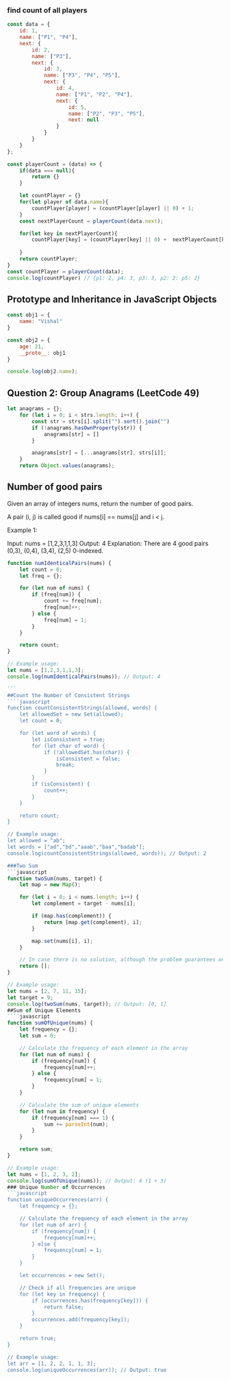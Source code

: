 ### find count of all players

````javascript
const data = {
    id: 1,
    name: ["P1", "P4"],
    next: {
        id: 2,
        name: ["P3"],
        next: {
            id: 3,
            name: ["P3", "P4", "P5"],
            next: {
                id: 4,
                name: ["P1", "P2", "P4"],
                next: {
                    id: 5,
                    name: ["P2", "P3", "P5"],
                    next: null
                }
            }
        }
    }
};

const playerCount = (data) => {
    if(data === null){
        return {}
    }

    let countPlayer = {}
    for(let player of data.name){
        countPlayer[player] = (countPlayer[player] || 0) + 1;
    }
    const nextPlayerCount = playerCount(data.next);

    for(let key in nextPlayerCount){
        countPlayer[key] = (countPlayer[key] || 0) +  nextPlayerCount[key]
        
    }
    return countPlayer;
}
const countPlayer = playerCount(data);
console.log(countPlayer) // {p1: 2, p4: 3, p3: 3, p2: 2: p5: 2}


``````
## Prototype and Inheritance in JavaScript Objects
````javascript
const obj1 = {
    name: "Vishal"
}

const obj2 = {
    age: 21,
    __proto__: obj1
}

console.log(obj2.name);
````
## Question 2: Group Anagrams (LeetCode 49)
````javascript
let anagrams = {};
    for (let i = 0; i < strs.length; i++) {
        const str = strs[i].split("").sort().join("")
        if (!anagrams.hasOwnProperty(str)) {
            anagrams[str] = []
        }

        anagrams[str] = [...anagrams[str], strs[i]];
    }
    return Object.values(anagrams);
````
## Number of good pairs

Given an array of integers nums, return the number of good pairs.

A pair (i, j) is called good if nums[i] == nums[j] and i < j.

Example 1:

Input: nums = [1,2,3,1,1,3]
Output: 4
Explanation: There are 4 good pairs (0,3), (0,4), (3,4), (2,5) 0-indexed.
````javascript
function numIdenticalPairs(nums) {
    let count = 0;
    let freq = {};

    for (let num of nums) {
        if (freq[num]) {
            count += freq[num];
            freq[num]++;
        } else {
            freq[num] = 1;
        }
    }

    return count;
}

// Example usage:
let nums = [1,2,3,1,1,3];
console.log(numIdenticalPairs(nums)); // Output: 4

```
##Count the Number of Consistent Strings
````javascript
function countConsistentStrings(allowed, words) {
    let allowedSet = new Set(allowed);
    let count = 0;

    for (let word of words) {
        let isConsistent = true;
        for (let char of word) {
            if (!allowedSet.has(char)) {
                isConsistent = false;
                break;
            }
        }
        if (isConsistent) {
            count++;
        }
    }

    return count;
}

// Example usage:
let allowed = "ab";
let words = ["ad","bd","aaab","baa","badab"];
console.log(countConsistentStrings(allowed, words)); // Output: 2

###Two Sum
```javascript
function twoSum(nums, target) {
    let map = new Map();

    for (let i = 0; i < nums.length; i++) {
        let complement = target - nums[i];

        if (map.has(complement)) {
            return [map.get(complement), i];
        }

        map.set(nums[i], i);
    }

    // In case there is no solution, although the problem guarantees one.
    return [];
}

// Example usage:
let nums = [2, 7, 11, 15];
let target = 9;
console.log(twoSum(nums, target)); // Output: [0, 1]
##Sum of Unique Elements
````javascript
function sumOfUnique(nums) {
    let frequency = {};
    let sum = 0;

    // Calculate the frequency of each element in the array
    for (let num of nums) {
        if (frequency[num]) {
            frequency[num]++;
        } else {
            frequency[num] = 1;
        }
    }

    // Calculate the sum of unique elements
    for (let num in frequency) {
        if (frequency[num] === 1) {
            sum += parseInt(num);
        }
    }

    return sum;
}

// Example usage:
let nums = [1, 2, 3, 2];
console.log(sumOfUnique(nums)); // Output: 4 (1 + 3)
### Unique Number of Occurrences
```javascript
function uniqueOccurrences(arr) {
    let frequency = {};

    // Calculate the frequency of each element in the array
    for (let num of arr) {
        if (frequency[num]) {
            frequency[num]++;
        } else {
            frequency[num] = 1;
        }
    }

    let occurrences = new Set();

    // Check if all frequencies are unique
    for (let key in frequency) {
        if (occurrences.has(frequency[key])) {
            return false;
        }
        occurrences.add(frequency[key]);
    }

    return true;
}

// Example usage:
let arr = [1, 2, 2, 1, 1, 3];
console.log(uniqueOccurrences(arr)); // Output: true


